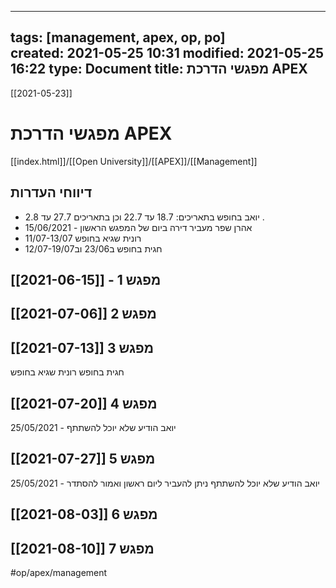 
---
tags: [management, apex, op, po]  
created: 2021-05-25 10:31
modified: 2021-05-25 16:22
type: Document
title: מפגשי הדרכת APEX
---
[[2021-05-23]]
# מפגשי הדרכת APEX
[[index.html]]/[[Open University]]/[[APEX]]/[[Management]]


## דיווחי העדרות
- יואב בחופש בתאריכים: 18.7 עד 22.7 וכן בתאריכים 27.7 עד 2.8 .
- אהרן שפר מעביר דירה ביום של המפגש הראשון - 15/06/2021
- רונית שגיא בחופש 11/07-13/07
- חגית בחופש ב23/06 וב12/07-19/07
## מפגש  1 - [[2021-06-15]]

##   [[2021-07-06]] מפגש 2

##  [[2021-07-13]] מפגש 3
חגית בחופש
רונית שגיא בחופש
## [[2021-07-20]] מפגש 4
25/05/2021 - יואב הודיע שלא יוכל להשתתף

##   [[2021-07-27]] מפגש 5
25/05/2021 - יואב הודיע שלא יוכל להשתתף
ניתן להעביר ליום ראשון ואמור להסתדר

##  [[2021-08-03]] מפגש 6

##  [[2021-08-10]] מפגש 7



#op/apex/management